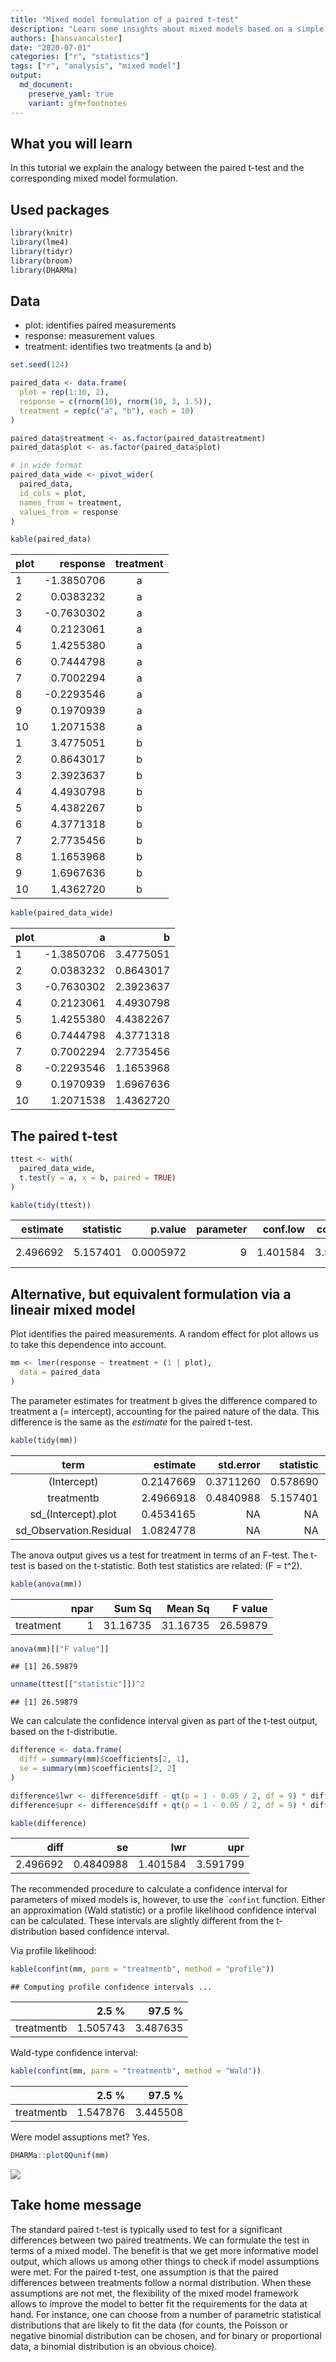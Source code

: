 ```yaml
---
title: "Mixed model formulation of a paired t-test"
description: "Learn some insights about mixed models based on a simple example"
authors: [hansvancalster]
date: "2020-07-01"
categories: ["r", "statistics"]
tags: ["r", "analysis", "mixed model"]
output: 
  md_document:
    preserve_yaml: true
    variant: gfm+footnotes
---
```


## What you will learn

In this tutorial we explain the analogy between the paired t-test and
the corresponding mixed model formulation.

## Used packages

``` r
library(knitr)
library(lme4)
library(tidyr)
library(broom)
library(DHARMa)
```

## Data

  - plot: identifies paired measurements
  - response: measurement values
  - treatment: identifies two treatments (a and b)

<!-- end list -->

``` r
set.seed(124)

paired_data <- data.frame(
  plot = rep(1:10, 2),
  response = c(rnorm(10), rnorm(10, 3, 1.5)),
  treatment = rep(c("a", "b"), each = 10)
)

paired_data$treatment <- as.factor(paired_data$treatment)
paired_data$plot <- as.factor(paired_data$plot)

# in wide format
paired_data_wide <- pivot_wider(
  paired_data,
  id_cols = plot,
  names_from = treatment,
  values_from = response
)
```

``` r
kable(paired_data)
```

| plot |    response | treatment |
| :--- | ----------: | :-------: |
| 1    | \-1.3850706 |     a     |
| 2    |   0.0383232 |     a     |
| 3    | \-0.7630302 |     a     |
| 4    |   0.2123061 |     a     |
| 5    |   1.4255380 |     a     |
| 6    |   0.7444798 |     a     |
| 7    |   0.7002294 |     a     |
| 8    | \-0.2293546 |     a     |
| 9    |   0.1970939 |     a     |
| 10   |   1.2071538 |     a     |
| 1    |   3.4775051 |     b     |
| 2    |   0.8643017 |     b     |
| 3    |   2.3923637 |     b     |
| 4    |   4.4930798 |     b     |
| 5    |   4.4382267 |     b     |
| 6    |   4.3771318 |     b     |
| 7    |   2.7735456 |     b     |
| 8    |   1.1653968 |     b     |
| 9    |   1.6967636 |     b     |
| 10   |   1.4362720 |     b     |

``` r
kable(paired_data_wide)
```

| plot |           a |         b |
| :--- | ----------: | --------: |
| 1    | \-1.3850706 | 3.4775051 |
| 2    |   0.0383232 | 0.8643017 |
| 3    | \-0.7630302 | 2.3923637 |
| 4    |   0.2123061 | 4.4930798 |
| 5    |   1.4255380 | 4.4382267 |
| 6    |   0.7444798 | 4.3771318 |
| 7    |   0.7002294 | 2.7735456 |
| 8    | \-0.2293546 | 1.1653968 |
| 9    |   0.1970939 | 1.6967636 |
| 10   |   1.2071538 | 1.4362720 |

## The paired t-test

``` r
ttest <- with(
  paired_data_wide,
  t.test(y = a, x = b, paired = TRUE)
)
```

``` r
kable(tidy(ttest))
```

| estimate | statistic |   p.value | parameter | conf.low | conf.high | method        | alternative |
| -------: | --------: | --------: | --------: | -------: | --------: | :------------ | :---------- |
| 2.496692 |  5.157401 | 0.0005972 |         9 | 1.401584 |  3.591799 | Paired t-test | two.sided   |

## Alternative, but equivalent formulation via a lineair mixed model

Plot identifies the paired measurements. A random effect for plot allows
us to take this dependence into account.

``` r
mm <- lmer(response ~ treatment + (1 | plot),
  data = paired_data
)
```

The parameter estimates for treatment b gives the difference compared to
treatment a (= intercept), accounting for the paired nature of the data.
This difference is the same as the *estimate* for the paired t-test.

``` r
kable(tidy(mm))
```

|           term           |  estimate | std.error | statistic | group    |
| :----------------------: | --------: | --------: | --------: | :------- |
|       (Intercept)        | 0.2147669 | 0.3711260 |  0.578690 | fixed    |
|        treatmentb        | 2.4966918 | 0.4840988 |  5.157401 | fixed    |
|   sd\_(Intercept).plot   | 0.4534165 |        NA |        NA | plot     |
| sd\_Observation.Residual | 1.0824778 |        NA |        NA | Residual |

The anova output gives us a test for treatment in terms of an F-test.
The t-test is based on the t-statistic. Both test statistics are
related: \(F = t^2\).

``` r
kable(anova(mm))
```

|           | npar |   Sum Sq |  Mean Sq |  F value |
| --------- | ---: | -------: | -------: | -------: |
| treatment |    1 | 31.16735 | 31.16735 | 26.59879 |

``` r
anova(mm)[["F value"]]
```

    ## [1] 26.59879

``` r
unname(ttest[["statistic"]])^2
```

    ## [1] 26.59879

We can calculate the confidence interval given as part of the t-test
output, based on the t-distributie.

``` r
difference <- data.frame(
  diff = summary(mm)$coefficients[2, 1],
  se = summary(mm)$coefficients[2, 2]
)

difference$lwr <- difference$diff - qt(p = 1 - 0.05 / 2, df = 9) * difference$se
difference$upr <- difference$diff + qt(p = 1 - 0.05 / 2, df = 9) * difference$se
```

``` r
kable(difference)
```

|     diff |        se |      lwr |      upr |
| -------: | --------: | -------: | -------: |
| 2.496692 | 0.4840988 | 1.401584 | 3.591799 |

The recommended procedure to calculate a confidence interval for
parameters of mixed models is, however, to use the \``confint` function.
Either an approximation (Wald statistic) or a profile likelihood
confidence interval can be calculated. These intervals are slightly
different from the t-distribution based confidence interval.

Via profile likelihood:

``` r
kable(confint(mm, parm = "treatmentb", method = "profile"))
```

    ## Computing profile confidence intervals ...

|            |    2.5 % |   97.5 % |
| ---------- | -------: | -------: |
| treatmentb | 1.505743 | 3.487635 |

Wald-type confidence interval:

``` r
kable(confint(mm, parm = "treatmentb", method = "Wald"))
```

|            |    2.5 % |   97.5 % |
| ---------- | -------: | -------: |
| treatmentb | 1.547876 | 3.445508 |

Were model assuptions met? Yes.

``` r
DHARMa::plotQQunif(mm)
```

![](index_files/figure-gfm/unnamed-chunk-2-1.png)<!-- -->

## Take home message

The standard paired t-test is typically used to test for a significant
differences between two paired treatments. We can formulate the test in
terms of a mixed model. The benefit is that we get more informative
model output, which allows us among other things to check if model
assumptions were met. For the paired t-test, one assumption is that the
paired differences between treatments follow a normal distribution. When
these assumptions are not met, the flexibility of the mixed model
framework allows to improve the model to better fit the requirements for
the data at hand. For instance, one can choose from a number of
parametric statistical distributions that are likely to fit the data
(for counts, the Poisson or negative binomial distribution can be
chosen, and for binary or proportional data, a binomial distribution is
an obvious choice).
